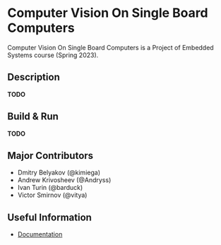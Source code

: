 # Computer Vision On Single Board Computers

Computer Vision On Single Board Computers is a 
Project of Embedded Systems course (Spring 2023).

## Description 

**TODO**

## Build & Run

**TODO**

## Major Contributors

- Dmitry Belyakov (@kimiega)
- Andrew Krivosheev (@Andryss)
- Ivan Turin (@barduck)
- Victor Smirnov (@vitya)

## Useful Information

- [Documentation](./doc/README.md)
